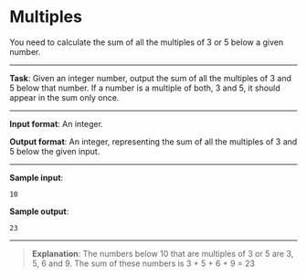 # Multiples

You need to calculate the sum of all the multiples of 3 or 5 below a given number. 
 
---

**Task**: Given an integer number, output the sum of all the multiples of 3 and 5 below that number. If a number is a multiple of both, 3 and 5, it should appear in the sum only once. 
 
---

**Input format**: An integer. 
 
**Output format**: An integer, representing the sum of all the multiples of 3 and 5 below the given input. 

---
 
**Sample input**:
```
10 
```
 
**Sample output**: 
```
23
```

---

>**Explanation**: The numbers below 10 that are multiples of 3 or 5 are 3, 5, 6 and 9. The sum of these numbers is 3 + 5 + 6 + 9 = 23